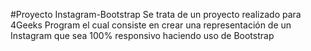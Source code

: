 #Proyecto Instagram-Bootstrap
Se trata de un proyecto realizado para 4Geeks Program el cual consiste en crear una representación de un Instagram que sea 100% responsivo haciendo uso de Bootstrap 